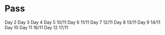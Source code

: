 # Pass
Day 2
Day 3
Day 4
Day 5 10/11
Day 6 11/11
Day 7 12/11
Day 8 13/11
Day 9 14/11
Day 10
Day 11 16/11
Day 12 17/11
